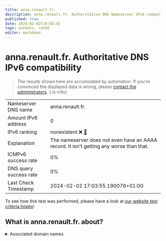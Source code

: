 ```yaml
---
title: anna.renault.fr.
description: anna.renault.fr. Authoritative DNS Nameserver IPv6 compatibility
published: true
date: 2024-02-02T16:03:55
tags: authdns, rank6
editor: markdown
---
```


# anna.renault.fr. Authoritative DNS IPv6 compatibility

> The results shown here are accumulated by automation. If you're convinced the displayed data is wrong, please [contact the administrators](/howto/chat). 
{.is-info}




|   |   |
| - | - |
| Nameserver DNS name | anna.renault.fr.
| Amount IPv6 address | 0
| IPv6 ranking | nonexistent :x: [🔗](/howto/ranking) |
| Explanation | The nameserver does not even have an AAAA record. It isn't getting any worse than that. |
| ICMPv6 success rate | 0%|
| DNS query success rate | 0% |
| Last Check Timestamp | 2024-02-02 17:03:55.190078+01:00 |

To see how this test was performed, please have a look at [our website test criteria howto](/howto/testcriteria/authdns)!


## What is anna.renault.fr. about?






<details>
<summary>Associated domain names</summary>

www.renaultgroup.com

renault.fr

</details>
